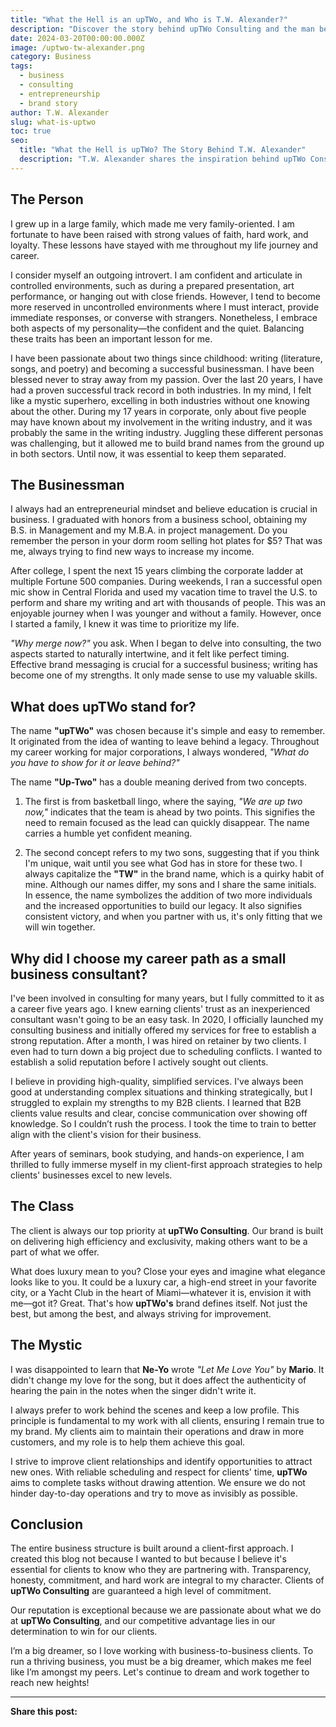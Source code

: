```yaml
---
title: "What the Hell is an upTWo, and Who is T.W. Alexander?"
description: "Discover the story behind upTWo Consulting and the man behind the brand, T.W. Alexander. Learn about his journey, philosophy, and approach to business."
date: 2024-03-20T00:00:00.000Z
image: /uptwo-tw-alexander.png
category: Business
tags:
  - business
  - consulting
  - entrepreneurship
  - brand story
author: T.W. Alexander
slug: what-is-uptwo
toc: true
seo:
  title: "What the Hell is upTWo? The Story Behind T.W. Alexander"
  description: "T.W. Alexander shares the inspiration behind upTWo Consulting, his journey from corporate to entrepreneurship, and his client-first approach."
---
```


## The Person  

I grew up in a large family, which made me very family-oriented. I am fortunate to have been raised with strong values of faith, hard work, and loyalty. These lessons have stayed with me throughout my life journey and career.  

I consider myself an outgoing introvert. I am confident and articulate in controlled environments, such as during a prepared presentation, art performance, or hanging out with close friends. However, I tend to become more reserved in uncontrolled environments where I must interact, provide immediate responses, or converse with strangers. Nonetheless, I embrace both aspects of my personality—the confident and the quiet. Balancing these traits has been an important lesson for me.  

I have been passionate about two things since childhood: writing (literature, songs, and poetry) and becoming a successful businessman. I have been blessed never to stray away from my passion. Over the last 20 years, I have had a proven successful track record in both industries. In my mind, I felt like a mystic superhero, excelling in both industries without one knowing about the other. During my 17 years in corporate, only about five people may have known about my involvement in the writing industry, and it was probably the same in the writing industry. Juggling these different personas was challenging, but it allowed me to build brand names from the ground up in both sectors. Until now, it was essential to keep them separated.  

## The Businessman  

I always had an entrepreneurial mindset and believe education is crucial in business. I graduated with honors from a business school, obtaining my B.S. in Management and my M.B.A. in project management. Do you remember the person in your dorm room selling hot plates for $5? That was me, always trying to find new ways to increase my income.  

After college, I spent the next 15 years climbing the corporate ladder at multiple Fortune 500 companies. During weekends, I ran a successful open mic show in Central Florida and used my vacation time to travel the U.S. to perform and share my writing and art with thousands of people. This was an enjoyable journey when I was younger and without a family. However, once I started a family, I knew it was time to prioritize my life.  

*"Why merge now?"* you ask. When I began to delve into consulting, the two aspects started to naturally intertwine, and it felt like perfect timing. Effective brand messaging is crucial for a successful business; writing has become one of my strengths. It only made sense to use my valuable skills.  

## What does upTWo stand for?  

The name **"upTWo"** was chosen because it's simple and easy to remember. It originated from the idea of wanting to leave behind a legacy. Throughout my career working for major corporations, I always wondered, *"What do you have to show for it or leave behind?"*  

The name **"Up-Two"** has a double meaning derived from two concepts.  

1. The first is from basketball lingo, where the saying, *"We are up two now,"* indicates that the team is ahead by two points. This signifies the need to remain focused as the lead can quickly disappear. The name carries a humble yet confident meaning.  

2. The second concept refers to my two sons, suggesting that if you think I'm unique, wait until you see what God has in store for these two. I always capitalize the **"TW"** in the brand name, which is a quirky habit of mine. Although our names differ, my sons and I share the same initials. In essence, the name symbolizes the addition of two more individuals and the increased opportunities to build our legacy. It also signifies consistent victory, and when you partner with us, it's only fitting that we will win together.  

## Why did I choose my career path as a small business consultant?  

I've been involved in consulting for many years, but I fully committed to it as a career five years ago. I knew earning clients' trust as an inexperienced consultant wasn't going to be an easy task. In 2020, I officially launched my consulting business and initially offered my services for free to establish a strong reputation. After a month, I was hired on retainer by two clients. I even had to turn down a big project due to scheduling conflicts. I wanted to establish a solid reputation before I actively sought out clients.  

I believe in providing high-quality, simplified services. I've always been good at understanding complex situations and thinking strategically, but I struggled to explain my strengths to my B2B clients. I learned that B2B clients value results and clear, concise communication over showing off knowledge. So I couldn’t rush the process. I took the time to train to better align with the client's vision for their business.  

After years of seminars, book studying, and hands-on experience, I am thrilled to fully immerse myself in my client-first approach strategies to help clients' businesses excel to new levels.  

## The Class  

The client is always our top priority at **upTWo Consulting**. Our brand is built on delivering high efficiency and exclusivity, making others want to be a part of what we offer.  

What does luxury mean to you? Close your eyes and imagine what elegance looks like to you. It could be a luxury car, a high-end street in your favorite city, or a Yacht Club in the heart of Miami—whatever it is, envision it with me—got it? Great. That's how **upTWo's** brand defines itself. Not just the best, but among the best, and always striving for improvement.  

## The Mystic  

I was disappointed to learn that **Ne-Yo** wrote *"Let Me Love You"* by **Mario**. It didn't change my love for the song, but it does affect the authenticity of hearing the pain in the notes when the singer didn't write it.  

I always prefer to work behind the scenes and keep a low profile. This principle is fundamental to my work with all clients, ensuring I remain true to my brand. My clients aim to maintain their operations and draw in more customers, and my role is to help them achieve this goal.  

I strive to improve client relationships and identify opportunities to attract new ones. With reliable scheduling and respect for clients' time, **upTWo** aims to complete tasks without drawing attention. We ensure we do not hinder day-to-day operations and try to move as invisibly as possible.  

## Conclusion  

The entire business structure is built around a client-first approach. I created this blog not because I wanted to but because I believe it's essential for clients to know who they are partnering with. Transparency, honesty, commitment, and hard work are integral to my character. Clients of **upTWo Consulting** are guaranteed a high level of commitment.  

Our reputation is exceptional because we are passionate about what we do at **upTWo Consulting**, and our competitive advantage lies in our determination to win for our clients.  

I’m a big dreamer, so I love working with business-to-business clients. To run a thriving business, you must be a big dreamer, which makes me feel like I’m amongst my peers. Let's continue to dream and work together to reach new heights!  

---
**Share this post:**  
